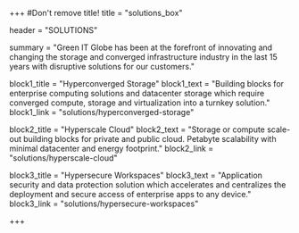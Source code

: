 +++
#Don't remove title!
title = "solutions_box"

header = "SOLUTIONS"

summary = "Green IT Globe has been at the forefront of innovating and changing the storage and converged infrastructure industry in the last 15 years with disruptive solutions for our customers."

block1_title = "Hyperconverged Storage"
block1_text = "Building blocks for enterprise computing solutions and datacenter storage which require converged compute, storage and virtualization into a turnkey solution."
block1_link = "solutions/hyperconverged-storage"

block2_title = "Hyperscale Cloud"
block2_text = "Storage or compute scale-out building blocks for private and public cloud. Petabyte scalability with minimal datacenter and energy footprint."
block2_link = "solutions/hyperscale-cloud"

block3_title = "Hypersecure Workspaces"
block3_text = "Application security and data protection solution which accelerates and centralizes the deployment and secure access of enterprise apps to any device."
block3_link = "solutions/hypersecure-workspaces"

+++